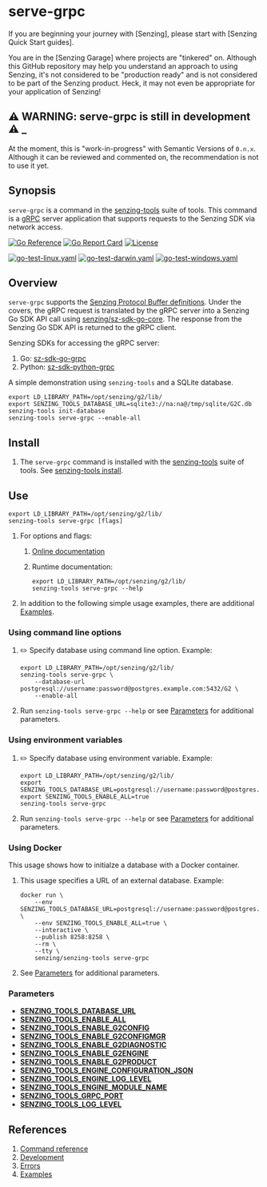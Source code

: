 # serve-grpc

If you are beginning your journey with [Senzing],
please start with [Senzing Quick Start guides].

You are in the [Senzing Garage] where projects are "tinkered" on.
Although this GitHub repository may help you understand an approach to using Senzing,
it's not considered to be "production ready" and is not considered to be part of the Senzing product.
Heck, it may not even be appropriate for your application of Senzing!

## :warning: WARNING: serve-grpc is still in development :warning: _

At the moment, this is "work-in-progress" with Semantic Versions of `0.n.x`.
Although it can be reviewed and commented on,
the recommendation is not to use it yet.

## Synopsis

`serve-grpc` is a command in the [senzing-tools] suite of tools.
This command is a [gRPC] server application that supports requests to the Senzing SDK via network access.

[![Go Reference](https://pkg.go.dev/badge/github.com/senzing-garage/serve-grpc.svg)](https://pkg.go.dev/github.com/senzing-garage/serve-grpc)
[![Go Report Card](https://goreportcard.com/badge/github.com/senzing-garage/serve-grpc)](https://goreportcard.com/report/github.com/senzing-garage/serve-grpc)
[![License](https://img.shields.io/badge/License-Apache2-brightgreen.svg)](https://github.com/senzing-garage/serve-grpc/blob/main/LICENSE)

[![go-test-linux.yaml](https://github.com/senzing-garage/serve-grpc/actions/workflows/go-test-linux.yaml/badge.svg)](https://github.com/senzing-garage/serve-grpc/actions/workflows/go-test-linux.yaml)
[![go-test-darwin.yaml](https://github.com/senzing-garage/serve-grpc/actions/workflows/go-test-darwin.yaml/badge.svg)](https://github.com/senzing-garage/serve-grpc/actions/workflows/go-test-darwin.yaml)
[![go-test-windows.yaml](https://github.com/senzing-garage/serve-grpc/actions/workflows/go-test-windows.yaml/badge.svg)](https://github.com/senzing-garage/serve-grpc/actions/workflows/go-test-windows.yaml)

## Overview

`serve-grpc` supports the [Senzing Protocol Buffer definitions].
Under the covers, the gRPC request is translated by the gRPC server into a Senzing Go SDK API call using [senzing/sz-sdk-go-core].
The response from the Senzing Go SDK API is returned to the gRPC client.

Senzing SDKs for accessing the gRPC server:

1. Go: [sz-sdk-go-grpc]
1. Python: [sz-sdk-python-grpc]

A simple demonstration using `senzing-tools` and a SQLite database.

```console
export LD_LIBRARY_PATH=/opt/senzing/g2/lib/
export SENZING_TOOLS_DATABASE_URL=sqlite3://na:na@/tmp/sqlite/G2C.db
senzing-tools init-database
senzing-tools serve-grpc --enable-all

```

## Install

1. The `serve-grpc` command is installed with the [senzing-tools] suite of tools.
   See [senzing-tools install](https://github.com/senzing-garage/senzing-tools#install).

## Use

```console
export LD_LIBRARY_PATH=/opt/senzing/g2/lib/
senzing-tools serve-grpc [flags]
```

1. For options and flags:
    1. [Online documentation](https://hub.senzing.com/senzing-tools/senzing-tools_serve-grpc.html)
    1. Runtime documentation:

        ```console
        export LD_LIBRARY_PATH=/opt/senzing/g2/lib/
        senzing-tools serve-grpc --help
        ```

1. In addition to the following simple usage examples, there are additional [Examples](docs/examples.md).

### Using command line options

1. :pencil2: Specify database using command line option.
   Example:

    ```console
    export LD_LIBRARY_PATH=/opt/senzing/g2/lib/
    senzing-tools serve-grpc \
        --database-url postgresql://username:password@postgres.example.com:5432/G2 \
        --enable-all

    ```

1. Run `senzing-tools serve-grpc --help` or see [Parameters](#parameters) for additional parameters.

### Using environment variables

1. :pencil2: Specify database using environment variable.
   Example:

    ```console
    export LD_LIBRARY_PATH=/opt/senzing/g2/lib/
    export SENZING_TOOLS_DATABASE_URL=postgresql://username:password@postgres.example.com:5432/G2
    export SENZING_TOOLS_ENABLE_ALL=true
    senzing-tools serve-grpc
    ```

1. Run `senzing-tools serve-grpc --help` or see [Parameters](#parameters) for additional parameters.

### Using Docker

This usage shows how to initialze a database with a Docker container.

1. This usage specifies a URL of an external database.
   Example:

    ```console
    docker run \
        --env SENZING_TOOLS_DATABASE_URL=postgresql://username:password@postgres.example.com:5432/G2 \
        --env SENZING_TOOLS_ENABLE_ALL=true \
        --interactive \
        --publish 8258:8258 \
        --rm \
        --tty \
        senzing/senzing-tools serve-grpc

    ```

1. See [Parameters](#parameters) for additional parameters.

### Parameters

- **[SENZING_TOOLS_DATABASE_URL]**
- **[SENZING_TOOLS_ENABLE_ALL]**
- **[SENZING_TOOLS_ENABLE_G2CONFIG]**
- **[SENZING_TOOLS_ENABLE_G2CONFIGMGR]**
- **[SENZING_TOOLS_ENABLE_G2DIAGNOSTIC]**
- **[SENZING_TOOLS_ENABLE_G2ENGINE]**
- **[SENZING_TOOLS_ENABLE_G2PRODUCT]**
- **[SENZING_TOOLS_ENGINE_CONFIGURATION_JSON]**
- **[SENZING_TOOLS_ENGINE_LOG_LEVEL]**
- **[SENZING_TOOLS_ENGINE_MODULE_NAME]**
- **[SENZING_TOOLS_GRPC_PORT]**
- **[SENZING_TOOLS_LOG_LEVEL]**

## References

1. [Command reference]
1. [Development]
1. [Errors]
1. [Examples]

[Command reference]: https://hub.senzing.com/senzing-tools/senzing-tools_serve-grpc.html
[Development]: docs/development.md
[Errors]: docs/errors.md
[Examples]: docs/examples.md
[gRPC]: https://grpc.io/
[Senzing Protocol Buffer definitions]: https://github.com/senzing-garage/sz-sdk-proto
[SENZING_TOOLS_DATABASE_URL]: https://github.com/senzing-garage/knowledge-base/blob/main/lists/environment-variables.md#senzing_tools_database_url
[SENZING_TOOLS_ENABLE_ALL]: https://github.com/senzing-garage/knowledge-base/blob/main/lists/environment-variables.md#senzing_tools_enable_all
[SENZING_TOOLS_ENABLE_G2CONFIG]: https://github.com/senzing-garage/knowledge-base/blob/main/lists/environment-variables.md#senzing_tools_enable_g2config
[SENZING_TOOLS_ENABLE_G2CONFIGMGR]: https://github.com/senzing-garage/knowledge-base/blob/main/lists/environment-variables.md#senzing_tools_enable_g2configmgr
[SENZING_TOOLS_ENABLE_G2DIAGNOSTIC]: https://github.com/senzing-garage/knowledge-base/blob/main/lists/environment-variables.md#senzing_tools_enable_g2diagnostic
[SENZING_TOOLS_ENABLE_G2ENGINE]: https://github.com/senzing-garage/knowledge-base/blob/main/lists/environment-variables.md#senzing_tools_enable_g2engine
[SENZING_TOOLS_ENABLE_G2PRODUCT]: https://github.com/senzing-garage/knowledge-base/blob/main/lists/environment-variables.md#senzing_tools_enable_g2product
[SENZING_TOOLS_ENGINE_CONFIGURATION_JSON]: https://github.com/senzing-garage/knowledge-base/blob/main/lists/environment-variables.md#senzing_tools_engine_configuration_json
[SENZING_TOOLS_ENGINE_LOG_LEVEL]: https://github.com/senzing-garage/knowledge-base/blob/main/lists/environment-variables.md#senzing_tools_engine_log_level
[SENZING_TOOLS_ENGINE_MODULE_NAME]: https://github.com/senzing-garage/knowledge-base/blob/main/lists/environment-variables.md#senzing_tools_engine_module_name
[SENZING_TOOLS_GRPC_PORT]: https://github.com/senzing-garage/knowledge-base/blob/main/lists/environment-variables.md#senzing_tools_grpc_port
[SENZING_TOOLS_LOG_LEVEL]: https://github.com/senzing-garage/knowledge-base/blob/main/lists/environment-variables.md#senzing_tools_log_level
[senzing-tools]: https://github.com/senzing-garage/senzing-tools
[senzing/sz-sdk-go-core]: https://github.com/senzing-garage/sz-sdk-go-core
[sz-sdk-go-grpc]: https://github.com/senzing-garage/sz-sdk-go-grpc
[sz-sdk-python-grpc]: https://github.com/senzing-garage/sz-sdk-python-grpc
